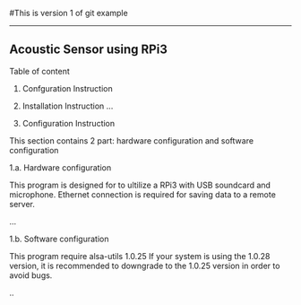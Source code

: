 #This is version 1 of git example

--------------------------------
   Acoustic Sensor using RPi3
--------------------------------

 Table of content
  1. Confguration Instruction
  2. Installation Instruction
...

 1. Configuration Instruction

 This section contains 2 part: hardware configuration and software configuration

  1.a. Hardware configuration

  This program is designed for to ultilize a RPi3 with USB soundcard and microphone.
  Ethernet connection is required for saving data to a remote server.

  ...

  1.b. Software configuration

  This program require alsa-utils 1.0.25
  If your system is using the 1.0.28 version, it is recommended to downgrade to the 1.0.25 version in order to avoid bugs.

  ..
